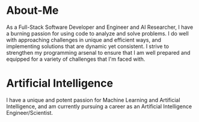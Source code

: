 # About-Me
As a Full-Stack Software Developer and Engineer and AI Researcher, I have a burning passion for using code to analyze and solve problems. I do well with approaching challenges in unique and efficient ways, and implementing solutions that are dynamic yet consistent. I strive to strengthen my programming arsenal to ensure that I am well prepared and equipped for a variety of challenges that I'm faced with.

# Artificial Intelligence 
I have a unique and potent passion for Machine Learning and Artificial Intelligence, and am currently pursuing a career as an Artificial Intelligence Engineer/Scientist. 


